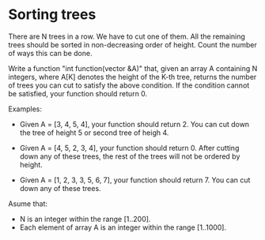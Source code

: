 # Sorting trees

There are N trees in a row. We have to cut one of them. All the remaining trees should be sorted in non-decreasing order of height. Count the number of ways this can be done.

Write a function "int function(vector<int> &A)" that, given an array A containing N integers, where A[K] denotes the height of the K-th tree, returns the number of trees you can cut to satisfy the above condition. If the condition cannot be satisfied, your function should return 0.

Examples:

- Given A = [3, 4, 5, 4], your function should return 2. You can cut down the tree of height 5 or second tree of heigh 4.

- Given A = [4, 5, 2, 3, 4], your function should return 0. After cutting down any of these trees, the rest of the trees will not be ordered by height.

- Given A = [1, 2, 3, 3, 5, 6, 7], your function should return 7. You can cut down any of these trees.

Asume that: 

- N is an integer within the range [1..200].
- Each element of array A is an integer within the range [1..1000].

